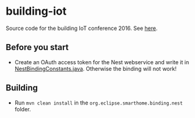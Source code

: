 # building-iot
Source code for the building IoT conference 2016. See [here](http://www.buildingiot.de/veranstaltung-4984-die-leichtigkeit-des-seins%3A-bindings-f%C3%BCr-eclipse-smarthome-entwickeln.html?id=4984).

## Before you start

* Create an OAuth access token for the Nest webservice and write it in [NestBindingConstants.java](https://github.com/phxql/building-iot/blob/master/org.eclipse.smarthome.binding.nest/src/main/java/org/eclipse/smarthome/binding/nest/NestBindingConstants.java). Otherwise the binding will not work!

## Building

* Run `mvn clean install` in the `org.eclipse.smarthome.binding.nest` folder.